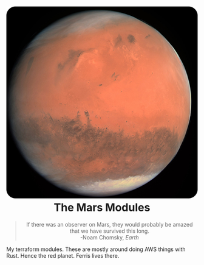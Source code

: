 <div align="center">
  <h1>
    <img src="mars.png" /><br />
    The Mars Modules
  </h1>
  
  <blockquote>
    If there was an observer on Mars, they would probably be amazed that we have
    survived this long.

   <footer>-Noam Chomsky, <cite>Earth</cite></footer>

  </blockquote>
</div>


My terraform modules. These are mostly around doing AWS things with Rust. Hence the red planet. Ferris lives there.
